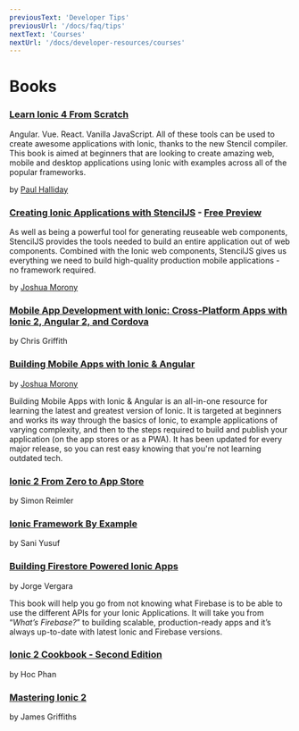 ```yaml
---
previousText: 'Developer Tips'
previousUrl: '/docs/faq/tips'
nextText: 'Courses'
nextUrl: '/docs/developer-resources/courses'
---
```


# Books

### [Learn Ionic 4 From Scratch](https://leanpub.com/learnionic4fromscratch)

Angular. Vue. React. Vanilla JavaScript. All of these tools can be used to create awesome applications with Ionic, thanks to the new Stencil compiler. This book is aimed at beginners that are looking to create amazing web, mobile and desktop applications using Ionic with examples across all of the popular frameworks.

by [Paul Halliday](https:://developer.school)

### [Creating Ionic Applications with StencilJS](https://www.joshmorony.com/creating-ionic-applications-with-stencil-js/) - [Free Preview](https://cdn2.hubspot.net/hubfs/3776657/PREVIEW-Creating-Ionic-Apps-with-StencilJS.pdf)

As well as being a powerful tool for generating reuseable web components, StencilJS provides the tools needed to build an entire application out of web components. Combined with the Ionic web components, StencilJS gives us everything we need to build high-quality production mobile applications - no framework required.

by [Joshua Morony](https://www.joshmorony.com/blog)

### [Mobile App Development with Ionic: Cross-Platform Apps with Ionic 2, Angular 2, and Cordova](https://www.amazon.com/Mobile-App-Development-Ionic-Cross-Platform/dp/1491937785/ref=sr_1_2?ie=UTF8&qid=1464183332&sr=8-2&keywords=ionic+2)

by Chris Griffith

### [Building Mobile Apps with Ionic & Angular](https://www.joshmorony.com/building-mobile-apps-with-ionic-2/)

by [Joshua Morony](https://www.joshmorony.com/blog)

Building Mobile Apps with Ionic & Angular is an all-in-one resource for learning the latest and greatest version of Ionic. It is targeted at beginners and works its way through the basics of Ionic, to example applications of varying complexity, and then to the steps required to build and publish your application (on the app stores or as a PWA). It has been updated for every major release, so you can rest easy knowing that you're not learning outdated tech.

### [Ionic 2 From Zero to App Store](https://devdactic.com/zero-to-app)

by Simon Reimler

### [Ionic Framework By Example](https://www.packtpub.com/application-development/ionic-framework-example)

by Sani Yusuf

### [Building Firestore Powered Ionic Apps](https://javebratt.com/ionic-firebase-book/)

by Jorge Vergara

This book will help you go from not knowing what Firebase is to be able to use the different APIs for your Ionic Applications. It will take you from “*What’s Firebase?*” to building scalable, production-ready apps and it’s always up-to-date with latest Ionic and Firebase versions.

### [Ionic 2 Cookbook - Second Edition](https://www.amazon.com/Ionic-Cookbook-Second-Hoc-Phan-ebook/dp/B01C4D9VWS?ie=UTF8&keywords=ionic%202&qid=1464183332&ref_=sr_1_3&sr=8-3)

by Hoc Phan

### [Mastering Ionic 2](https://www.leanpub.com/masteringionic2)

by James Griffiths